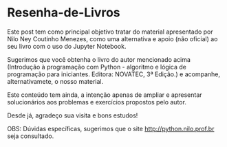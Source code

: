 # Resenha-de-Livros

Este post tem como principal objetivo tratar do material apresentado por Nilo Ney Coutinho Menezes, como uma alternativa e apoio (não oficial) ao seu livro com o uso do Jupyter Notebook. 

Sugerimos que você obtenha o livro do autor mencionado acima (Introdução à programação com Python - algoritmo e lógica de programação para iniciantes. Editora: NOVATEC, 3ª Edição.) e acompanhe, alternativamete, o nosso material. 

Este conteúdo tem ainda, a intenção apenas de ampliar e apresentar solucionários aos problemas e exercícios propostos pelo autor.

Desde já, agradeço sua visita e bons estudos!


OBS: Dúvidas específicas, sugerimos que o site http://python.nilo.prof.br seja consultado.
